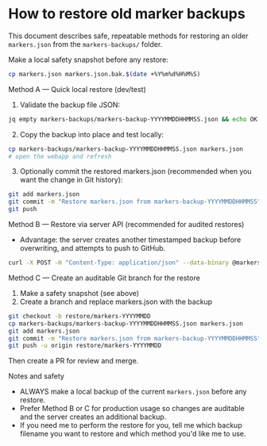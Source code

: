 # How to restore old marker backups

This document describes safe, repeatable methods for restoring an older `markers.json` from the `markers-backups/` folder.

Make a local safety snapshot before any restore:

```bash
cp markers.json markers.json.bak.$(date +%Y%m%d%H%M%S)
```

Method A — Quick local restore (dev/test)
1. Validate the backup file JSON:

```bash
jq empty markers-backups/markers-backup-YYYYMMDDHHMMSS.json && echo OK || echo INVALID
```

2. Copy the backup into place and test locally:

```bash
cp markers-backups/markers-backup-YYYYMMDDHHMMSS.json markers.json
# open the webapp and refresh
```

3. Optionally commit the restored markers.json (recommended when you want the change in Git history):

```bash
git add markers.json
git commit -m "Restore markers.json from markers-backup-YYYYMMDDHHMMSS"
git push
```

Method B — Restore via server API (recommended for audited restores)
- Advantage: the server creates another timestamped backup before overwriting, and attempts to push to GitHub.

```bash
curl -X POST -H "Content-Type: application/json" --data-binary @markers-backups/markers-backup-YYYYMMDDHHMMSS.json http://localhost:3000/save-markers
```

Method C — Create an auditable Git branch for the restore
1. Make a safety snapshot (see above)
2. Create a branch and replace markers.json with the backup

```bash
git checkout -b restore/markers-YYYYMMDD
cp markers-backups/markers-backup-YYYYMMDDHHMMSS.json markers.json
git add markers.json
git commit -m "Restore markers.json from markers-backup-YYYYMMDDHHMMSS"
git push -u origin restore/markers-YYYYMMDD
```

Then create a PR for review and merge.

Notes and safety
- ALWAYS make a local backup of the current `markers.json` before any restore.
- Prefer Method B or C for production usage so changes are auditable and the server creates an additional backup.
- If you need me to perform the restore for you, tell me which backup filename you want to restore and which method you'd like me to use.
